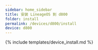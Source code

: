 ```yaml
---
sidebar: home_sidebar
title: 安装 LineageOS 到 d800
folder: install
permalink: /devices/d800/install
device: d800
---
```

{% include templates/device_install.md %}

